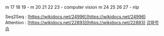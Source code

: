 m 17 18 19 - 
m 20 21 22 23 - computer vision
m 24 25 26 27 - nlp





Seq2Seq : [https://wikidocs.net/24996](https://wikidocs.net/24996)  
Attention : [https://wikidocs.net/22893](https://wikidocs.net/22893)
[강화학습]([https://docs.google.com/spreadsheets/d/14iLyqCrYEo2PKz51A6HR3ks3N_VGa-HiBhVwv1yjod8/edit?usp=sharing](https://docs.google.com/spreadsheets/d/14iLyqCrYEo2PKz51A6HR3ks3N_VGa-HiBhVwv1yjod8/edit?usp=sharing))
